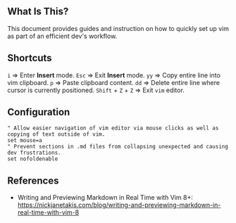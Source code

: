 ## **What Is This?**

This document provides guides and instruction on how to quickly set up vim as part of an efficient dev's workflow.

## **Shortcuts**

`i` => Enter **Insert** mode.
`Esc` => Exit **Insert** mode.
`yy` => Copy entire line into vim clipboard.
`p` => Paste clipboard content.
`dd` => Delete entire line where cursor is currently positioned. 
`Shift` + `Z` + `Z` => Exit `vim` editor.
 

## **Configuration**

```.vimrc
" Allow easier navigation of vim editor via mouse clicks as well as copying of text outside of vim.
set mouse=a
" Prevent sections in .md files from collapsing unexpected and causing dev frustrations.
set nofoldenable
```
## **References**

- Writing and Previewing Markdown in Real Time with Vim 8+: https://nickjanetakis.com/blog/writing-and-previewing-markdown-in-real-time-with-vim-8

